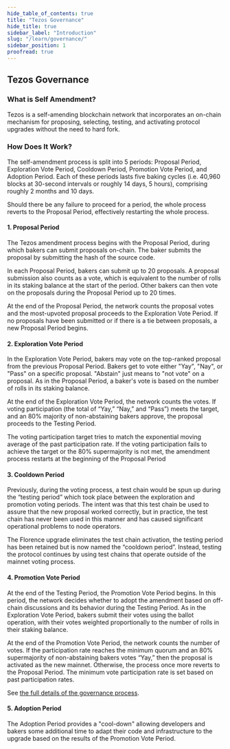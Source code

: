```yaml
---
hide_table_of_contents: true
title: "Tezos Governance"
hide_title: true
sidebar_label: "Introduction"
slug: "/learn/governance/"
sidebar_position: 1
proofread: true
---
```

## Tezos Governance

### What is Self Amendment?

Tezos is a self-amending blockchain network that incorporates an on-chain mechanism for proposing, selecting, testing, and activating protocol upgrades without the need to hard fork.

### How Does It Work? 

The self-amendment process is split into 5 periods: Proposal Period, Exploration Vote Period, Cooldown Period, Promotion Vote Period, and Adoption Period. Each of these periods lasts five baking cycles \(i.e. 40,960 blocks at 30-second intervals or roughly 14 days, 5 hours\), comprising roughly 2 months and 10 days.

Should there be any failure to proceed for a period, the whole process reverts to the Proposal Period, effectively restarting the whole process.

#### 1. Proposal Period

The Tezos amendment process begins with the Proposal Period, during which bakers can submit proposals on-chain. The baker submits the proposal by submitting the hash of the source code.

In each Proposal Period, bakers can submit up to 20 proposals. A proposal submission also counts as a vote, which is equivalent to the number of rolls in its staking balance at the start of the period. Other bakers can then vote on the proposals during the Proposal Period up to 20 times.

At the end of the Proposal Period, the network counts the proposal votes and the most-upvoted proposal proceeds to the Exploration Vote Period. If no proposals have been submitted or if there is a tie between proposals, a new Proposal Period begins.

#### 2. Exploration Vote Period

In the Exploration Vote Period, bakers may vote on the top-ranked proposal from the previous Proposal Period. Bakers get to vote either "Yay", "Nay", or "Pass" on a specific proposal. "Abstain" just means to "not vote" on a proposal. As in the Proposal Period, a baker's vote is based on the number of rolls in its staking balance.

At the end of the Exploration Vote Period, the network counts the votes. If voting participation \(the total of “Yay,” “Nay,” and “Pass”\) meets the target, and an 80% majority of non-abstaining bakers approve, the proposal proceeds to the Testing Period.

The voting participation target tries to match the exponential moving average of the past participation rate. If the voting participation fails to achieve the target or the 80% supermajority is not met, the amendment process restarts at the beginning of the Proposal Period

#### 3. Cooldown Period

Previously, during the voting process, a test chain would be spun up during the “testing period” which took place between the exploration and promotion voting periods. The intent was that this test chain be used to assure that the new proposal worked correctly, but in practice, the test chain has never been used in this manner and has caused significant operational problems to node operators.

The Florence upgrade eliminates the test chain activation, the testing period has been retained but is now named the “cooldown period”. Instead, testing the protocol continues by using test chains that operate outside of the mainnet voting process.

#### 4. Promotion Vote Period

At the end of the Testing Period, the Promotion Vote Period begins. In this period, the network decides whether to adopt the amendment based on off-chain discussions and its behavior during the Testing Period. As in the Exploration Vote Period, bakers submit their votes using the ballot operation, with their votes weighted proportionally to the number of rolls in their staking balance.

At the end of the Promotion Vote Period, the network counts the number of votes. If the participation rate reaches the minimum quorum and an 80% supermajority of non-abstaining bakers votes “Yay,” then the proposal is activated as the new mainnet. Otherwise, the process once more reverts to the Proposal Period. The minimum vote participation rate is set based on past participation rates.

See [the full details of the governance process](https://medium.com/tezos/amending-tezos-b77949d97e1e).

#### 5. Adoption Period

The Adoption Period provides a "cool-down" allowing developers and bakers some additional time to adapt their code and infrastructure to the upgrade based on the results of the Promotion Vote Period.


